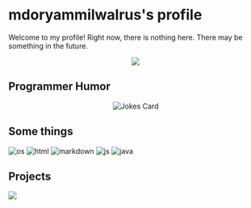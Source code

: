 # mdoryammilwalrus's profile
Welcome to my profile!
Right now, there is nothing here. There may be something in the future.

  <p align="center">
  <img alig src="https://github-profile-trophy.vercel.app/?username=mdoryammilwalrus&no-bg=true" />
</p>


## Programmer Humor

<p align="center">
<img src="https://readme-jokes.vercel.app/api" alt="Jokes Card" />
  </p>

## Some things
![os](https://img.shields.io/badge/OS-Windows-lightblue/?logo=microsoft&style=for-the-badge)
![html](https://img.shields.io/badge/Knows-HTML-blue/?logo=html5&logoColor=warning&color=orange&style=for-the-badge)
![markdown](https://img.shields.io/badge/Knows-MarkDown-FFF?logo=markdown&style=for-the-badge)
![js](https://img.shields.io/badge/Knows-JavaScript-blue/?logo=javascript&logoColor=warning&color=yellow&style=for-the-badge)
![java](https://img.shields.io/badge/Knows-Java-blue/?logo=java&logoColor=warning&color=red&style=for-the-badge)
## Projects

<a href="https://github.com/anuraghazra/github-readme-stats">
  <img align="center" src="https://github-readme-stats.vercel.app/api/pin/?username=mdoryammilwalrus&repo=mdoryammilwalrus.github.io" />
</a>
